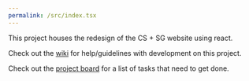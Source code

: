 ```yaml
---
permalink: /src/index.tsx
---
```


This project houses the redesign of the CS + SG website using react.

Check out the
[wiki](https://github.com/ud-cs-social-good/ud-cs-social-good.github.io/wiki)
for help/guidelines with development on this project.

Check out the [project
board](https://github.com/ud-cs-social-good/ud-cs-social-good.github.io/projects)
for a list of tasks that need to get done.
